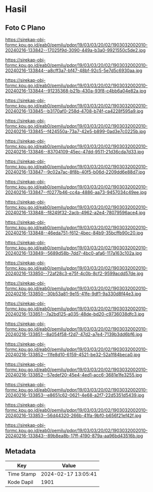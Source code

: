 # Hasil

## Foto C Plano

https://sirekap-obj-formc.kpu.go.id/eab0/pemilu/pdpr/19/03/03/20/02/1903032002010-20240216-133842--17025f9d-3090-449a-b3a0-9921550c5de2.jpg

https://sirekap-obj-formc.kpu.go.id/eab0/pemilu/pdpr/19/03/03/20/02/1903032002010-20240216-133844--a8cff3a7-bf47-48bf-92c5-5e7d5c6930aa.jpg

https://sirekap-obj-formc.kpu.go.id/eab0/pemilu/pdpr/19/03/03/20/02/1903032002010-20240216-133844--91235368-b21b-430a-93f8-c4bb6a04e82a.jpg

https://sirekap-obj-formc.kpu.go.id/eab0/pemilu/pdpr/19/03/03/20/02/1903032002010-20240216-133845--b3170af0-258d-4708-b74f-ca4228f595a9.jpg

https://sirekap-obj-formc.kpu.go.id/eab0/pemilu/pdpr/19/03/03/20/02/1903032002010-20240216-133845--f424550a-73a7-42e5-b899-0ad3e7c0225b.jpg

https://sirekap-obj-formc.kpu.go.id/eab0/pemilu/pdpr/19/03/03/20/02/1903032002010-20240216-133846--83704109-45ec-47dd-9511-21d36cda7d33.jpg

https://sirekap-obj-formc.kpu.go.id/eab0/pemilu/pdpr/19/03/03/20/02/1903032002010-20240216-133847--9c02a7ac-8f8b-40f5-b06d-2209dd6e88d7.jpg

https://sirekap-obj-formc.kpu.go.id/eab0/pemilu/pdpr/19/03/03/20/02/1903032002010-20240216-133847--f0277b46-cc4a-4886-aa73-9457034c49ee.jpg

https://sirekap-obj-formc.kpu.go.id/eab0/pemilu/pdpr/19/03/03/20/02/1903032002010-20240216-133848--f8249f32-2acb-4962-a2e4-78079596ace4.jpg

https://sirekap-obj-formc.kpu.go.id/eab0/pemilu/pdpr/19/03/03/20/02/1903032002010-20240216-133848--46eda751-f612-4bec-84b9-35bcffb90c20.jpg

https://sirekap-obj-formc.kpu.go.id/eab0/pemilu/pdpr/19/03/03/20/02/1903032002010-20240216-133849--5689d58b-7dd7-4bc0-afa6-117a163c102a.jpg

https://sirekap-obj-formc.kpu.go.id/eab0/pemilu/pdpr/19/03/03/20/02/1903032002010-20240216-133850--72af28c3-e75f-4c0b-8cf2-9599acdd57de.jpg

https://sirekap-obj-formc.kpu.go.id/eab0/pemilu/pdpr/19/03/03/20/02/1903032002010-20240216-133850--30b53a81-9e15-41fe-9df1-9a330d8f44e3.jpg

https://sirekap-obj-formc.kpu.go.id/eab0/pemilu/pdpr/19/03/03/20/02/1903032002010-20240216-133851--7a2bd125-a035-48de-bd20-c9736038dfc3.jpg

https://sirekap-obj-formc.kpu.go.id/eab0/pemilu/pdpr/19/03/03/20/02/1903032002010-20240216-133851--8a054f58-f2d7-47d2-a7e4-7139b3dd6bf6.jpg

https://sirekap-obj-formc.kpu.go.id/eab0/pemilu/pdpr/19/03/03/20/02/1903032002010-20240216-133852--11fe8d10-6159-4521-be32-52a1f84beca0.jpg

https://sirekap-obj-formc.kpu.go.id/eab0/pemilu/pdpr/19/03/03/20/02/1903032002010-20240216-133852--57edef20-45e4-4ed1-acc6-3681e1fe3255.jpg

https://sirekap-obj-formc.kpu.go.id/eab0/pemilu/pdpr/19/03/03/20/02/1903032002010-20240216-133853--e8651c62-0621-4e68-a2f7-22d5351d5439.jpg

https://sirekap-obj-formc.kpu.go.id/eab0/pemilu/pdpr/19/03/03/20/02/1903032002010-20240216-133853--56d44320-266b-41fa-9bf0-b656f21ef42f.jpg

https://sirekap-obj-formc.kpu.go.id/eab0/pemilu/pdpr/19/03/03/20/02/1903032002010-20240216-133843--89b8ea8b-17ff-4190-879a-aa96bd43516b.jpg


## Metadata

| Key        | Value               |
| ---------- | ------------------- |
| Time Stamp | 2024-02-17 13:05:41 |
| Kode Dapil | 1901                |



